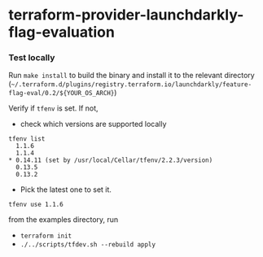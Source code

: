 # terraform-provider-launchdarkly-flag-evaluation

### Test locally

Run `make install` to build the binary and install it to the relevant directory (`~/.terraform.d/plugins/registry.terraform.io/launchdarkly/feature-flag-eval/0.2/${YOUR_OS_ARCH}`)

Verify if `tfenv` is set. If not,
* check which versions are supported locally
```
tfenv list
  1.1.6
  1.1.4
* 0.14.11 (set by /usr/local/Cellar/tfenv/2.2.3/version)
  0.13.5
  0.13.2
```
* Pick the latest one to set it.
```
tfenv use 1.1.6
```

from the examples directory, run 
* `terraform init`
* `./../scripts/tfdev.sh --rebuild apply`
